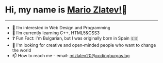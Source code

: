 # Hi, my name is [Mario Zlatev!](https://github.com/MIZlatev20)👋
 
 <hr>
 
- 👀 I’m interested in Web Design and Programming
- 🌱 I’m currently learning C++, HTML5&CSS3
- ❓ Fun Fact: I'm Bulgarian, but I was originally born in Spain 🇪🇸
- 🧠 I'm looking for creative and open-minded people who want to change the world
- 📫 How to reach me - email: mizlatev20@codingburgas.bg



